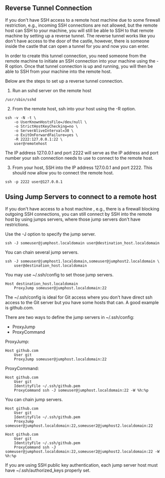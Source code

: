 ## Reverse Tunnel Connection

If you don't have SSH access to a remote host machine due to some firewall restriction, 
e.g., incoming SSH connections are not allowed, but the remote host can SSH to your
machine, you will still be able to SSH to that remote machine by setting up a reverse tunnel. 
The reverse tunnel works like you don't have access to the door of the castle, however, 
there is someone inside the castle that can open a tunnel for you and now you can enter.

In order to create this tunnel connection, you need someone from the remote machine to 
initiate an SSH connection into your machine using the -R option. Once that tunnel connection is 
up and running, you will then be able to SSH from your machine into the remote host.

Below are the steps to set up a reverse tunnel connection.

1. Run an sshd server on the remote host
```
/usr/sbin/sshd
```

2. From the remote host, ssh into your host using the -R option.
```
ssh -v -N -t \
    -o UserKnownHostsFile=/dev/null \
    -o StrictHostKeyChecking=no \
    -o ServerAliveInterval=30 \
    -o ExitOnForwardFailure=yes \
    -R 2222:127.0.0.1:22 \
    user@remotehost
```

The IP address 127.0.0.1 and port 2222 will serve as the IP address and port number your ssh connection 
needs to use to connect to the remote host.

3. From your host, SSH into the IP address 127.0.0.1 and port 2222. This should now allow you 
to connect the remote host.
```
ssh -p 2222 user@127.0.0.1
```

## Using Jump Servers to connect to a remote host

If you don't have access to a host machine , e.g., there is a firewall blocking 
outgoing SSH connections, you can still connect by SSH into the remote host by 
using jumps servers, where those jump servers don't have restrictions. 

Use the -J option to specify the jump server.
```
ssh -J someuser@jumphost.localdomain user@destination_host.localdomain
```

You can chain several jump servers.
```
ssh -J someuser@jumphost1.localdomain,someuser@jumphost2.localdomain \
    user@destination_host.localdomain
```

You may use ~/.ssh/config to set those jump servers.
```
Host destination_host.localdomain
    ProxyJump someuser@jumphost.localdomain:22
```

The ~/.ssh/config is ideal for Git access where you don't have direct
ssh access to the Git server but you have some hosts that can. 
A good example is github.com.

There are two ways to define the jump servers in ~/.ssh/config:

* ProxyJump
* ProxyCommand

ProxyJump:
```
Host github.com
    User git
    ProxyJump someuser@jumphost.localdomain:22
```

ProxyCommand:
```
Host github.com
    User git
    IdentityFile ~/.ssh/github.pem
    ProxyCommand ssh -J someuser@jumphost.localdomain:22 -W %h:%p
```

You can chain jump servers.

```
Host github.com
    User git
    IdentityFile ~/.ssh/github.pem
    ProxyJump someuser@jumphost.localdomain:22,someuser2@jumphost2.localdomain:22
```

```
Host github.com
    User git
    IdentityFile ~/.ssh/github.pem
    ProxyCommand ssh -J someuser@jumphost.localdomain:22,someuser2@jumphost2.localdomain:22 -W %h:%p
```

If you are using SSH public key authentication, each jump server host must have 
~/.ssh/authorized_keys properly set.

